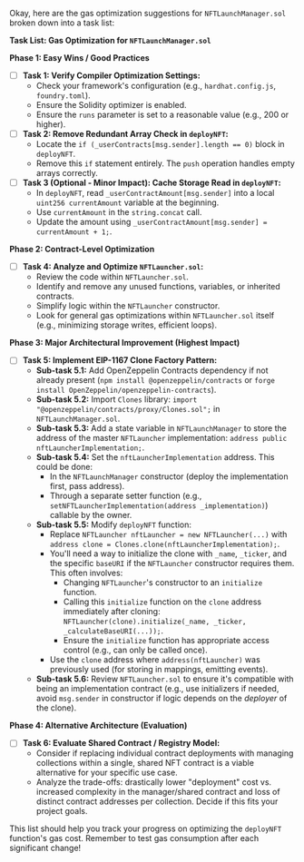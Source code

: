 Okay, here are the gas optimization suggestions for `NFTLaunchManager.sol` broken down into a task list:

**Task List: Gas Optimization for `NFTLaunchManager.sol`**

**Phase 1: Easy Wins / Good Practices**

*   [ ]  **Task 1: Verify Compiler Optimization Settings:**
    *   Check your framework's configuration (e.g., `hardhat.config.js`, `foundry.toml`).
    *   Ensure the Solidity optimizer is enabled.
    *   Ensure the `runs` parameter is set to a reasonable value (e.g., 200 or higher).
*   [ ] **Task 2: Remove Redundant Array Check in `deployNFT`:**
    *   Locate the `if (_userContracts[msg.sender].length == 0)` block in `deployNFT`.
    *   Remove this `if` statement entirely. The `push` operation handles empty arrays correctly.
*   [ ] **Task 3 (Optional - Minor Impact): Cache Storage Read in `deployNFT`:**
    *   In `deployNFT`, read `_userContractAmount[msg.sender]` into a local `uint256 currentAmount` variable at the beginning.
    *   Use `currentAmount` in the `string.concat` call.
    *   Update the amount using `_userContractAmount[msg.sender] = currentAmount + 1;`.

**Phase 2: Contract-Level Optimization**

*   [ ] **Task 4: Analyze and Optimize `NFTLauncher.sol`:**
    *   Review the code within `NFTLauncher.sol`.
    *   Identify and remove any unused functions, variables, or inherited contracts.
    *   Simplify logic within the `NFTLauncher` constructor.
    *   Look for general gas optimizations within `NFTLauncher.sol` itself (e.g., minimizing storage writes, efficient loops).

**Phase 3: Major Architectural Improvement (Highest Impact)**

*   [ ] **Task 5: Implement EIP-1167 Clone Factory Pattern:**
    *   **Sub-task 5.1:** Add OpenZeppelin Contracts dependency if not already present (`npm install @openzeppelin/contracts` or `forge install OpenZeppelin/openzeppelin-contracts`).
    *   **Sub-task 5.2:** Import `Clones` library: `import "@openzeppelin/contracts/proxy/Clones.sol";` in `NFTLaunchManager.sol`.
    *   **Sub-task 5.3:** Add a state variable in `NFTLaunchManager` to store the address of the master `NFTLauncher` implementation: `address public nftLauncherImplementation;`.
    *   **Sub-task 5.4:** Set the `nftLauncherImplementation` address. This could be done:
        *   In the `NFTLaunchManager` constructor (deploy the implementation first, pass address).
        *   Through a separate setter function (e.g., `setNFTLauncherImplementation(address _implementation)`) callable by the owner.
    *   **Sub-task 5.5:** Modify `deployNFT` function:
        *   Replace `NFTLauncher nftLauncher = new NFTLauncher(...)` with `address clone = Clones.clone(nftLauncherImplementation);`.
        *   You'll need a way to initialize the clone with `_name`, `_ticker`, and the specific `baseURI` if the `NFTLauncher` constructor requires them. This often involves:
            *   Changing `NFTLauncher`'s constructor to an `initialize` function.
            *   Calling this `initialize` function on the `clone` address immediately after cloning: `NFTLauncher(clone).initialize(_name, _ticker, _calculateBaseURI(...));`.
            *   Ensure the `initialize` function has appropriate access control (e.g., can only be called once).
        *   Use the `clone` address where `address(nftLauncher)` was previously used (for storing in mappings, emitting events).
    *   **Sub-task 5.6:** Review `NFTLauncher.sol` to ensure it's compatible with being an implementation contract (e.g., use initializers if needed, avoid `msg.sender` in constructor if logic depends on the *deployer* of the clone).

**Phase 4: Alternative Architecture (Evaluation)**

*   [ ] **Task 6: Evaluate Shared Contract / Registry Model:**
    *   Consider if replacing individual contract deployments with managing collections within a single, shared NFT contract is a viable alternative for your specific use case.
    *   Analyze the trade-offs: drastically lower "deployment" cost vs. increased complexity in the manager/shared contract and loss of distinct contract addresses per collection. Decide if this fits your project goals.

This list should help you track your progress on optimizing the `deployNFT` function's gas cost. Remember to test gas consumption after each significant change!